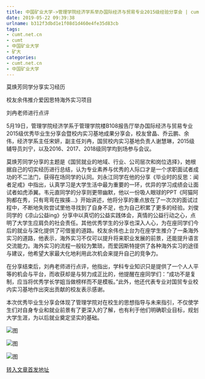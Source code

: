 ```yaml
---
title: 中国矿业大学->管理学院经济学系举办国际经济与贸易专业2015级经验分享会 | cumt.net.cn
date: 2019-05-22 09:39:38
urlname: b312f3dbd1e1f08d1d460e4fe35d83cb
tags: 
- cumt.net.cn
- cumt
- 中国矿业大学
- 矿大
categories:
- cumt.net.cn
- 中国矿业大学
---
```



莫焕芳同学分享实习经历

校友余伟推介爱因思特海外实习项目

刘冉老师进行点评

5月19日，管理学院经济学系于管理学院楼B108报告厅举办国际经济与贸易专业2015级优秀毕业生分享会暨校内实习基地成果分享会，校友曾晶、乔云鹏、余伟，经济学系主任宋妍，副主任刘冉，国贸校内实习基地负责人谢慧琳，2015级辅导员刘宁，以及2016、2017、2018级同学均到场参与会议。

莫焕芳同学分享的主题是《国贸就业的地域、行业、公司层次和岗位选择》，她根据自己的切实经历进行总结，认为专业素养与优秀的人际口才是一个求职面试者成功的不二法门，获得在场同学的认同。刘永江同学在他的分享《毕业时的反思：闻者足戒》中指出，认真学习是大学生活中最为重要的一环，优异的学习成绩会让面试者如虎添翼。韦元直同学的分享则更带幽默，他以一份吸人眼球的PPT《阿猫阿狗都在秀，只有弯弯在挨揍...》开始讲述，他将分享的重点放在了一次次的面试过程中，不断地失败尝试里他寻找到了自身不足，也为自己积累了更多的经验。刘俊同学的《凉山公益ing》分享中以真切的公益实践体会，真情的公益行动之心，点明了大学生应肩负的社会责任。其他优秀学生的分享也深入人心，为在座同学们今后的就业与深化提供了可借鉴的道路。校友余伟也上台为在座学生推介了一条海外实习的道路，他表示，海外实习不仅可以提升将来职业发展的前景，还能提升语言交流能力。海外实习的流程一般较为繁琐，而爱因斯特提供了各种海外实习的途径与建议，他希望大家最大化地利用此次机会来提升自己的竞争力。

在分享结束后，刘冉老师进行点评，他指出，学科专业知识只是提供了一个人人平等的机会与平台，而收获却是与努力成正比的，他提醒在座同学们：“成功不是复制，应当将优秀学长学姐当做榜样而不是模板。”此外，他还代表专业对国贸专业校内实习基地作出突出贡献的校友表示感谢。

本次优秀毕业生分享会体现了管理学院对在校生的思想指导与未来指引，不仅使学生们对自身专业和就业前景有了更深入的了解，也有利于他们明确职业目标，规划大学生涯，为以后就业奠定坚实的基础。



![图](http://xwzx.cumt.edu.cn/_upload/article/images/25/8b/f0616721494a8b8b34e1f91fd5d6/9db27006-d4f1-47c3-9946-44865ac35e62.jpg)

![图](http://xwzx.cumt.edu.cn/_upload/article/images/25/8b/f0616721494a8b8b34e1f91fd5d6/84761260-80d3-4696-9691-c2c43e7512c4.jpg)

![图](http://xwzx.cumt.edu.cn/_upload/article/images/25/8b/f0616721494a8b8b34e1f91fd5d6/7b4729fa-408a-4f48-a412-689866d7657e.jpg)

[转入文章首发地址](http://xwzx.cumt.edu.cn/07/58/c523a526168/page.htm)